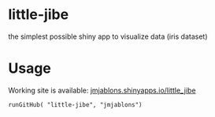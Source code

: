 # little-jibe
the simplest possible shiny app to visualize data (iris dataset)

# Usage 

Working site is available: [jmjablons.shinyapps.io/little_jibe](https://jmjablons.shinyapps.io/little_jibe/)


```runGitHub( "little-jibe", "jmjablons")```